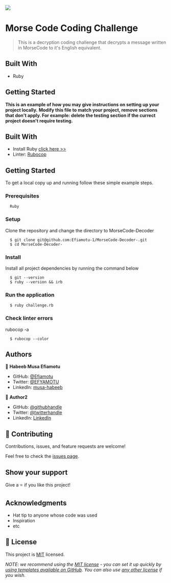 ![](https://img.shields.io/badge/Microverse-blueviolet)

# Morse Code Coding Challenge

> This is a decryption coding challenge that decrypts a message written in MorseCode to it's English equivalent.
## Built With

- Ruby


## Getting Started

**This is an example of how you may give instructions on setting up your project locally.**
**Modify this file to match your project, remove sections that don't apply. For example: delete the testing section if the currect project doesn't require testing.**

## Built With

- Install Ruby [click here >>](https://linuxtut.com/install-ruby-on-ubuntu-20.04-with-rbenv-e419f/)
- Linter: [Rubocop](https://rubocop.org/)

## Getting Started

To get a local copy up and running follow these simple example steps.

### Prerequisites
```
  Ruby 
```
### Setup
Clone the repository and change the directory to MorseCode-Decoder

``` 
  $ git clone git@github.com:Efiamotu-1/MorseCode-Decoder-.git
  $ cd MorseCode-Decoder-
```

### Install
Install all project dependencies by running the command below

``` 
  $ git --version
  $ ruby --version && irb
```

### Run the application
```
  $ ruby challenge.rb
```
### Check linter errors
rubocop -a
``` 
  $ rubocop --color
```
## Authors

👤 **Habeeb Musa Efiamotu**

- GitHub: [@Efiamotu](https://github.com/Efiamotu-1)
- Twitter: [@EFYAMOTU](https://twitter.com/EFYAMOTU)
- LinkedIn: [musa-habeeb](https://www.linkedin.com/in/musa-habeeb/)


👤 **Author2**

- GitHub: [@githubhandle](https://github.com/githubhandle)
- Twitter: [@twitterhandle](https://twitter.com/twitterhandle)
- LinkedIn: [LinkedIn](https://linkedin.com/in/linkedinhandle)

## 🤝 Contributing

Contributions, issues, and feature requests are welcome!

Feel free to check the [issues page](../../issues/).

## Show your support

Give a ⭐️ if you like this project!

## Acknowledgments

- Hat tip to anyone whose code was used
- Inspiration
- etc

## 📝 License

This project is [MIT](./LICENSE) licensed.

_NOTE: we recommend using the [MIT license](https://choosealicense.com/licenses/mit/) - you can set it up quickly by [using templates available on GitHub](https://docs.github.com/en/communities/setting-up-your-project-for-healthy-contributions/adding-a-license-to-a-repository). You can also use [any other license](https://choosealicense.com/licenses/) if you wish._
